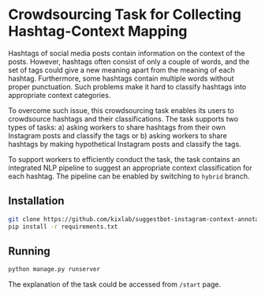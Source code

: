 # Crowdsourcing Task for Collecting Hashtag-Context Mapping

Hashtags of social media posts contain information on the context of the posts. However, hashtags often consist of only a couple of words, and the set of tags could give a new meaning apart from the meaning of each hashtag. Furthermore, some hashtags contain multiple words without proper punctuation. Such problems make it hard to classify hashtags into appropriate context categories. 

To overcome such issue, this crowdsourcing task enables its users to crowdsource hashtags and their classifications. The task supports two types of tasks: a) asking workers to share hashtags from their own Instagram posts and classify the tags or b) asking workers to share hashtags by making hypothetical Instagram posts and classify the tags.  

To support workers to efficiently conduct the task, the task contains an integrated NLP pipeline to suggest an appropriate context classification for each hashtag. The pipeline can be enabled by switching to ```hybrid``` branch.

## Installation

```bash
git clone https://github.com/kixlab/suggestbot-instagram-context-annotator
pip install -r requirements.txt
```

## Running

```bash
python manage.py runserver
```

The explanation of the task could be accessed from ```/start``` page.
